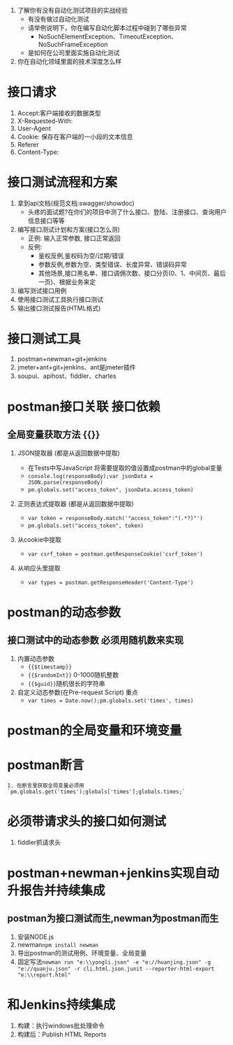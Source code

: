 1. 了解你有没有自动化测试项目的实战经验
    - 有没有做过自动化测试
    - 请举例说明下，你在编写自动化脚本过程中碰到了哪些异常
        - NoSuchElementException、TimeoutException、NoSuchFrameException
    - 是如何在公司里面实施自动化测试
2. 你在自动化领域里面的技术深度怎么样


# 接口请求
1. Accept:客户端接收的数据类型
2. X-Requested-With: 
3. User-Agent
4. Cookie: 保存在客户端的一小段的文本信息
5. Referer
6. Content-Type:

# 接口测试流程和方案
1. 拿到api文档(规范文档:swagger/showdoc)
    - 头疼的面试题?在你们的项目中测了什么接口、登陆、注册接口、查询用户信息接口等等
2. 编写接口测试计划和方案(接口怎么测)
    - 正例: 输入正常参数, 接口正常返回
    - 反例: 
        - 鉴权反例,鉴权码为空/过期/错误
        - 参数反例,参数为空、类型错误、长度异常、错误码异常
        - 其他场景,接口黑名单、接口调佣次数、接口分页(0、1、中间页、最后一页)、根据业务来定
3. 编写测试接口用例
4. 使用接口测试工具执行接口测试
5. 输出接口测试报告(HTML格式)

# 接口测试工具
1. postman+newman+git+jenkins
2. jmeter+ant+git+jenkins、ant是jmeter插件
3. soupui、apihost、fiddler、charles
# postman接口关联 接口依赖
## 全局变量获取方法 {{}}
1. JSON提取器 (都是从返回数据中提取)
    - 在Tests中写JavaScript 将需要提取的值设置成postman中的global变量 
    - `console.log(responseBody);var jsonData = JSON.parse(responseBody)`
    - `pm.globals.set("access_token", jsonData.access_token)`

2. 正则表达式提取器 (都是从返回数据中提取)
    - `var token = responseBody.match('"access_token":"(.*?)"')`
    - `pm.globals.set("access_token", token)`

3. 从cookie中提取
    - `var csrf_token = postman.getResponseCookie('csrf_token')`

4. 从响应头里提取
    - `var types = postman.getResponseHeader('Content-Type')`

# postman的动态参数
## 接口测试中的动态参数 必须用随机数来实现
1. 内置动态参数
    - `{{$timestamp}}` 
    - `{{$randomInt}}` 0-1000随机整数
    - `{{$guid}}`随机很长的字符串
2. 自定义动态参数(在Pre-request Script) 重点
    - `var times = Date.now();pm.globals.set('times', times)`

# postman的全局变量和环境变量

# postman断言
    1. 在断言里获取全局变量必须用`pm.globals.get('times');globals['times'];globals.times;`

# 必须带请求头的接口如何测试
1. fiddler抓请求头

# postman+newman+jenkins实现自动升报告并持续集成
## postman为接口测试而生,newman为postman而生
1. 安装NODE.js
2. newman`npm install newman`
3. 导出postman的测试用例、环境变量、全局变量
4. 固定写法`newman run "e:\\yongli.json" -e "e://huanjing.json" -g "e://quanju.json" -r cli.html.json.junit --reporter-html-export "e:\\report.html"`

# 和Jenkins持续集成
1. 构建：执行windows批处理命令
2. 构建后：Publish HTML Reports